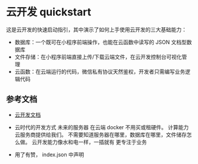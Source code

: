 # 云开发 quickstart

这是云开发的快速启动指引，其中演示了如何上手使用云开发的三大基础能力：

- 数据库：一个既可在小程序前端操作，也能在云函数中读写的 JSON 文档型数据库
- 文件存储：在小程序前端直接上传/下载云端文件，在云开发控制台可视化管理
- 云函数：在云端运行的代码，微信私有协议天然鉴权，开发者只需编写业务逻辑代码

## 参考文档

- [云开发文档](https://developers.weixin.qq.com/miniprogram/dev/wxcloud/basis/getting-started.html)


- 云时代的开发方式
  未来的服务器 在云端 docker 不用买或租硬件。
  计算能力 云服务商提供给我们。
  不需要知道服务器在哪里，数据库在哪里，文件储存怎么做。
  云开发能力像水和电一样，一插就有
  更专注于业务
- 用了有赞，
  index.json 中声明